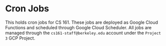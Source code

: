 # Cron Jobs

This holds cron jobs for CS 161. These jobs are deployed as Google Cloud Functions and scheduled through Google Cloud Scheduler. All jobs are managed through the `cs161-staff@berkeley.edu` account under the `Project 3` GCP Project.
